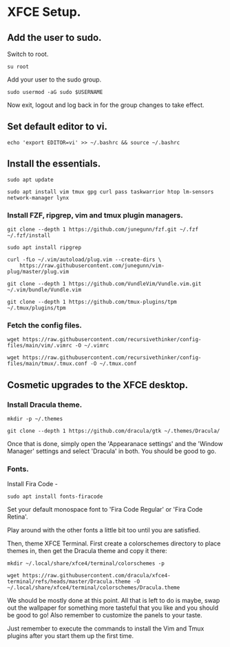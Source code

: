 # XFCE Setup.

## Add the user to sudo.

Switch to root.
```
su root
```

Add your user to the sudo group.
```
sudo usermod -aG sudo $USERNAME
```

Now exit, logout and log back in for the group changes to take effect.

## Set default editor to vi.

```
echo 'export EDITOR=vi' >> ~/.bashrc && source ~/.bashrc
```

## Install the essentials.

```
sudo apt update

sudo apt install vim tmux gpg curl pass taskwarrior htop lm-sensors
network-manager lynx
```

### Install FZF, ripgrep, vim and tmux plugin managers.

```
git clone --depth 1 https://github.com/junegunn/fzf.git ~/.fzf
~/.fzf/install

sudo apt install ripgrep

curl -fLo ~/.vim/autoload/plug.vim --create-dirs \
    https://raw.githubusercontent.com/junegunn/vim-plug/master/plug.vim

git clone --depth 1 https://github.com/VundleVim/Vundle.vim.git ~/.vim/bundle/Vundle.vim

git clone --depth 1 https://github.com/tmux-plugins/tpm ~/.tmux/plugins/tpm
```

### Fetch the config files.

```
wget https://raw.githubusercontent.com/recursivethinker/config-files/main/vim/.vimrc -O ~/.vimrc

wget https://raw.githubusercontent.com/recursivethinker/config-files/main/tmux/.tmux.conf -O ~/.tmux.conf
```

## Cosmetic upgrades to the XFCE desktop.

### Install Dracula theme.
```
mkdir -p ~/.themes

git clone --depth 1 https://github.com/dracula/gtk ~/.themes/Dracula/
```

Once that is done, simply open the 'Appearanace settings' and the 'Window
Manager' settings and select 'Dracula' in both. You should be good to go.

### Fonts.

Install Fira Code - 
```
sudo apt install fonts-firacode
```

Set your default monospace font to 'Fira Code Regular' or 'Fira Code Retina'.

Play around with the other fonts a little bit too until you are satisfied.

Then, theme XFCE Terminal. First create a colorschemes directory to place themes
in, then get the Dracula theme and copy it there:

```
mkdir ~/.local/share/xfce4/terminal/colorschemes -p

wget https://raw.githubusercontent.com/dracula/xfce4-terminal/refs/heads/master/Dracula.theme -O ~/.local/share/xfce4/terminal/colorschemes/Dracula.theme
```

We should be mostly done at this point. All that is left to do is maybe, swap
out the wallpaper for something more tasteful that you like and you should be
good to go! Also remember to customize the panels to your taste.

Just remember to execute the commands to install the Vim and Tmux plugins after
you start them up the first time.

